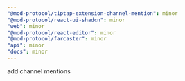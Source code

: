 ```yaml
---
"@mod-protocol/tiptap-extension-channel-mention": minor
"@mod-protocol/react-ui-shadcn": minor
"web": minor
"@mod-protocol/react-editor": minor
"@mod-protocol/farcaster": minor
"api": minor
"docs": minor
---
```


add channel mentions
